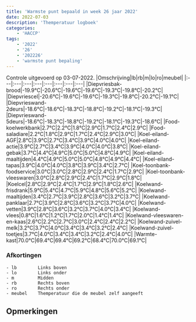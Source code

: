 ```yaml
---
title: 'Warmste punt bepaald in week 26 jaar 2022'
date: 2022-07-03
description: 'Themperatuur logboek'
categories:
    - 'HACCP'
tags:
    - '2022'
    - '26'
    - '202226'
    - 'warmste punt bepaling'
---
```

Controle uitgevoerd op 03-07-2022.
|Omschrijving|lb|rb|m|lo|ro|meubel|
|:---|:---|:---|:---|:---|:---|:---|:---|
|Diepvriesbak-brood|-19.9°C|-20.6°C|-19.6°C|-19.6°C|-19.3°C|-19.8°C|-20.2°C|
|Diepvriescel|-20.6°C|-19.6°C|-19.6°C|-19.3°C|-19.8°C|-20.2°C|-19.1°C|
|Diepvrieswand-2deurs|-18.6°C|-18.6°C|-18.3°C|-18.8°C|-19.2°C|-18.1°C|-19.3°C|
|Diepvrieswand-5deurs|-18.6°C|-18.3°C|-18.8°C|-19.2°C|-18.1°C|-19.3°C|-18.6°C|
|Food-koelwerkbank|2.7°C|2.2°C|1.8°C|2.9°C|1.7°C|2.4°C|2.9°C|
|Food-saladiare|2.2°C|1.8°C|2.9°C|1.7°C|2.4°C|2.9°C|3.0°C|
|Koel-eiland-AGF|2.8°C|3.9°C|2.7°C|3.4°C|3.9°C|4.0°C|4.0°C|
|Koel-eiland-actie|3.9°C|2.7°C|3.4°C|3.9°C|4.0°C|4.0°C|3.8°C|
|Koel-eiland-gebak|3.7°C|4.4°C|4.9°C|5.0°C|5.0°C|4.8°C|4.9°C|
|Koel-eiland-maaltijden|4.4°C|4.9°C|5.0°C|5.0°C|4.8°C|4.9°C|4.4°C|
|Koel-eiland-tapas|3.9°C|4.0°C|4.0°C|3.8°C|3.9°C|3.4°C|2.7°C|
|Koel-toonbank-foodservice|3.0°C|3.0°C|2.8°C|2.9°C|2.4°C|1.7°C|2.9°C|
|Koel-toonbank-vleeswaren|3.0°C|2.8°C|2.9°C|2.4°C|1.7°C|2.9°C|1.8°C|
|Koelcel|2.8°C|2.9°C|2.4°C|1.7°C|2.9°C|1.8°C|2.6°C|
|Koelwand-frisdrank|5.9°C|5.4°C|4.7°C|5.9°C|4.8°C|5.6°C|5.2°C|
|Koelwand-maaltijden|3.4°C|2.7°C|3.9°C|2.8°C|3.6°C|3.2°C|3.7°C|
|Koelwand-panklaar|2.7°C|3.9°C|2.8°C|3.6°C|3.2°C|3.7°C|4.0°C|
|Koelwand-vetten|3.9°C|2.8°C|3.6°C|3.2°C|3.7°C|4.0°C|3.4°C|
|Koelwand-vlees|0.8°C|1.6°C|1.2°C|1.7°C|2.0°C|1.4°C|1.4°C|
|Koelwand-vleeswaren-en-kaas|2.6°C|2.2°C|2.7°C|3.0°C|2.4°C|2.4°C|2.2°C|
|Koelwand-zuivel-melk|3.2°C|3.7°C|4.0°C|3.4°C|3.4°C|3.2°C|2.4°C|
|Koelwand-zuivel-toetjes|3.7°C|4.0°C|3.4°C|3.4°C|3.2°C|2.4°C|4.0°C|
|Warmte-kast|70.0°C|69.4°C|69.4°C|69.2°C|68.4°C|70.0°C|69.1°C|

### Afkortingen
    - lb        Links boven
    - lo        Links onder
    - m         Midden
    - rb        Rechts boven
    - ro        Rechts onder
    - meubel    Themperatuur die de meubel zelf aangeeft

## Opmerkingen


